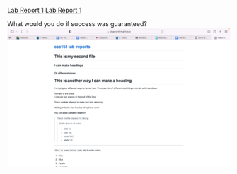 [Lab Report 1](lab-report-1-week-2.html)
[Lab Report 1](https://<your-username>.github.io/<your-lab-reports-repo>/lab-report-1-week-2.html)

What would you do if success was guaranteed?
![Screenshot of my website](/exampleScreenShot.png)
